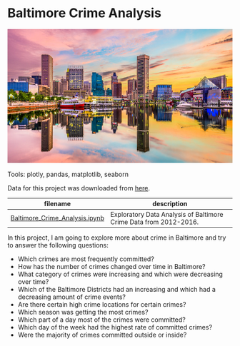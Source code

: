 # Baltimore Crime Analysis

<img src="images/baltimore.jpeg" width="900" height="300" />

Tools: plotly, pandas, matplotlib, seaborn

Data for this project was downloaded from [here](https://www.kaggle.com/sohier/crime-in-baltimore).

filename | description
------------ | -------------
[Baltimore_Crime_Analysis.ipynb](Baltimore_Crime_Analysis.ipynb)| Exploratory Data Analysis of Baltimore Crime Data from 2012-2016.

In this project, I am going to explore more about crime in Baltimore and try to answer the following questions:

* Which crimes are most frequently committed?
* How has the number of crimes changed over time in Baltimore?
* What category of crimes were increasing and which were decreasing over time?
* Which of the Baltimore Districts had an increasing and which had a decreasing amount of crime events?
* Are there certain high crime locations for certain crimes?
* Which season was getting the most crimes?
* Which part of a day most of the crimes were committed?
* Which day of the week had the highest rate of committed crimes?
* Were the majority of crimes committed outside or inside?
